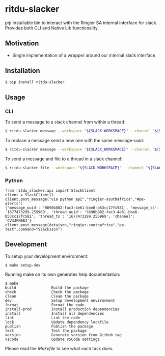 # ritdu-slacker
pip installable bin to interact with the Ringier SA internal interface for slack.
Provides both CLI and Native Lib functionality.

## Motivation
- Single implementation of a wrapper around our internal slack interface.

## Installation
```bash
$ pip install ritdu-slacker
```

## Usage

### CLI
To send a message to a slack channel from within a thread:
```bash
$ ritdu-slacker message --workspace "${SLACK_WORKSPACE}" --channel "${SLACK_CHANNEL//#}" --text "Update in progress" --thread-uuid "${thread_uuid}" --thread-broadcast
```

To replace a message send a new one with the same message-uuid:
```bash
$ ritdu-slacker message --workspace "${SLACK_WORKSPACE}" --channel "${SLACK_CHANNEL//#}" --text "Update complete!" --message-uuid "${message_uuid}"
```

To send a message and file to a thread in a slack channel:
```bash
$ ritdu-slacker file --workspace "${SLACK_WORKSPACE}" --channel "${SLACK_CHANNEL//#}" --text "Oops!" --file "/tmp/errorlog.txt" --thread-uuid "${thread_uuid}"
```

### Python

```
from ritdu_slacker.api import SlackClient
client = SlackClient()
client.post_message("via python api","ringier-southafrica","#pe-alerts")
{'message_uuid': '9890b802-fac3-4e61-bbe8-b53cc17fc581', 'message_ts': '1677473299.255969', 'thread_uuid': '9890b802-fac3-4e61-bbe8-b53cc17fc581', 'thread_ts': '1677473299.255969', 'channel': 'CV3JFH08J'}
client.post_message(datajson,"ringier-southafrica","pe-test",command="SlackJson")
```

## Development

To setup your development environment:

```
$ make setup-dev
```

Running make on its own generates help documentation:

```
$ make
build                Build the package
check                Check the package
clean                Clean the package
dev                  Setup development environment
format               Format the code
install-prod         Install production dependencies
install              Install all dependencies
lint                 Lint the code
lock                 Update dependency lockfile
publish              Publish the package
test                 Test the package
version              Generate version from GitHub tag
vscode               Update VSCode settings
```

Please read the _Makefile_ to see what each task does.
